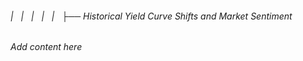 ###### |   |   |   |   |   ├── Historical Yield Curve Shifts and Market Sentiment

*Add content here*